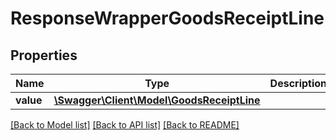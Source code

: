 # ResponseWrapperGoodsReceiptLine

## Properties
Name | Type | Description | Notes
------------ | ------------- | ------------- | -------------
**value** | [**\Swagger\Client\Model\GoodsReceiptLine**](GoodsReceiptLine.md) |  | [optional] 

[[Back to Model list]](../README.md#documentation-for-models) [[Back to API list]](../README.md#documentation-for-api-endpoints) [[Back to README]](../README.md)


